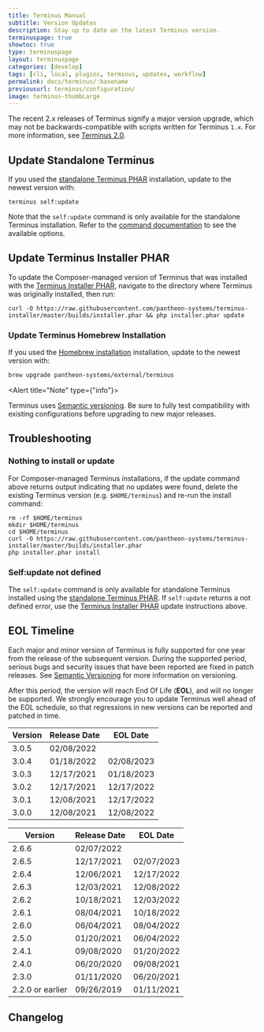 ```yaml
---
title: Terminus Manual
subtitle: Version Updates
description: Stay up to date on the latest Terminus version.
terminuspage: true
showtoc: true
type: terminuspage
layout: terminuspage
categories: [develop]
tags: [cli, local, plugins, terminus, updates, workflow]
permalink: docs/terminus/:basename
previousurl: terminus/configuration/
image: terminus-thumbLarge
---
```


<Alert title="Warning" type="danger">

The recent 2.x releases of Terminus signify a major version upgrade, which may not be backwards-compatible with scripts written for Terminus `1.x`. For more information, see [Terminus 2.0](/terminus-2-0).

</Alert>

<TerminusVersion text="Update to the Current Release" />

## Update Standalone Terminus

If you used the [standalone Terminus PHAR](/terminus/install#standalone-terminus-phar) installation, update to the newest version with:

```bash{promptUser: user}
terminus self:update
```

Note that the `self:update` command is only available for the standalone Terminus installation. Refer to the [command documentation](/terminus/commands/self-update) to see the available options.

## Update Terminus Installer PHAR

To update the Composer-managed version of Terminus that was installed with the [Terminus Installer PHAR](/terminus/install#terminus-installer-phar), navigate to the directory where Terminus was originally installed, then run:

```bash{promptUser: user}
curl -O https://raw.githubusercontent.com/pantheon-systems/terminus-installer/master/builds/installer.phar && php installer.phar update
```

### Update Terminus Homebrew Installation

If you used the [Homebrew installation](/terminus/install#homebrew-installation) installation, update to the newest version with:

```bash
brew upgrade pantheon-systems/external/terminus
```

<Alert title="Note" type={"info"}>

Terminus uses [Semantic versioning](https://semver.org/). Be sure to fully
test compatibility with existing configurations before upgrading to new major
releases.

</Alert>

## Troubleshooting

### Nothing to install or update

For Composer-managed Terminus installations, if the update command above returns output indicating that no updates were found, delete the existing Terminus version (e.g. <code>\$HOME/terminus</code>) and re-run the install command:

```bash{promptUser: user}
rm -rf $HOME/terminus
mkdir $HOME/terminus
cd $HOME/terminus
curl -O https://raw.githubusercontent.com/pantheon-systems/terminus-installer/master/builds/installer.phar
php installer.phar install
```

### Self:update not defined

The `self:update` command is only available for standalone Terminus installed using the [standalone Terminus PHAR](/terminus/install#standalone-terminus-phar). If `self:update` returns a not defined error, use the [Terminus Installer PHAR](#update-terminus-installer-phar) update instructions above.

## EOL Timeline

Each major and minor version of Terminus is fully supported for one year from the release of the subsequent version. During the supported period, serious bugs and security issues that have been reported are fixed in patch releases. See [Semantic Versioning](https://semver.org/) for more information on versioning.

After this period, the version will reach End Of Life (**EOL**), and will no longer be supported. We strongly encourage you to update Terminus well ahead of the EOL schedule, so that regressions in new versions can be reported and patched in time.

<TabList>

<Tab title="Version 3.x" id="terminus-version-3" active={true}>

| Version           | Release Date | EOL Date   |
| ----------------- | ------------ | ---------- |
| 3.0.5             | 02/08/2022   |  |
| 3.0.4             | 01/18/2022   | 02/08/2023 |
| 3.0.3             | 12/17/2021   | 01/18/2023 |
| 3.0.2             | 12/17/2021   | 12/17/2022 |
| 3.0.1             | 12/08/2021   | 12/17/2022 |
| 3.0.0             | 12/08/2021   | 12/08/2022 |
</Tab>

<Tab title="Version 2.x" id="terminus-version-2">

| Version           | Release Date | EOL Date   |
| ----------------- | ------------ | ---------- |
| 2.6.6             | 02/07/2022   |
| 2.6.5             | 12/17/2021   | 02/07/2023 |
| 2.6.4             | 12/06/2021   | 12/17/2022 |
| 2.6.3             | 12/03/2021   | 12/08/2022 |
| 2.6.2             | 10/18/2021   | 12/03/2022 |
| 2.6.1             | 08/04/2021   | 10/18/2022 |
| 2.6.0             | 06/04/2021   | 08/04/2022 |
| 2.5.0             | 01/20/2021   | 06/04/2022 |
| 2.4.1             | 09/08/2020   | 01/20/2022 |
| 2.4.0             | 06/20/2020   | 09/08/2021 |
| 2.3.0             | 01/11/2020   | 06/20/2021 |
| 2.2.0  or earlier | 09/26/2019   | 01/11/2021 |
</Tab>

</TabList>

## Changelog

<Releases />
